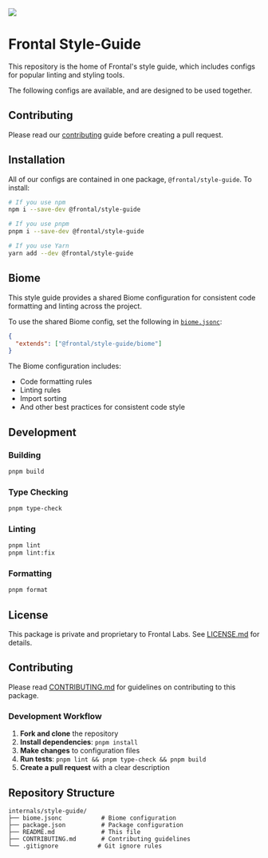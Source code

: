 <img src="https://res.cloudinary.com/dun4i32pe/image/upload/v1761040261/b_1589x396_gu4we9.jpg" />

# Frontal Style-Guide

This repository is the home of Frontal's style guide, which includes configs for popular linting and styling tools.

The following configs are available, and are designed to be used together.

## Contributing

Please read our [contributing](./CONTRIBUTING.md)
guide before creating a pull request.

## Installation

All of our configs are contained in one package, `@frontal/style-guide`. To install:

```sh
# If you use npm
npm i --save-dev @frontal/style-guide

# If you use pnpm
pnpm i --save-dev @frontal/style-guide

# If you use Yarn
yarn add --dev @frontal/style-guide
```

## Biome

This style guide provides a shared Biome configuration for consistent code formatting and linting across the project. 

To use the shared Biome config, set the following in [`biome.jsonc`](./biome.jsonc):

```json
{
  "extends": ["@frontal/style-guide/biome"]
}
```

The Biome configuration includes:
- Code formatting rules
- Linting rules
- Import sorting
- And other best practices for consistent code style

## Development

### Building

```bash
pnpm build
```

### Type Checking

```bash
pnpm type-check
```

### Linting

```bash
pnpm lint
pnpm lint:fix
```

### Formatting

```bash
pnpm format
```

## License

This package is private and proprietary to Frontal Labs. See [LICENSE.md](./LICENSE.md) for details.

## Contributing

Please read [CONTRIBUTING.md](./CONTRIBUTING.md) for guidelines on contributing to this package.

### Development Workflow

1. **Fork and clone** the repository
2. **Install dependencies**: `pnpm install`
3. **Make changes** to configuration files
4. **Run tests**: `pnpm lint && pnpm type-check && pnpm build`
5. **Create a pull request** with a clear description

## Repository Structure

```
internals/style-guide/
├── biome.jsonc           # Biome configuration
├── package.json          # Package configuration
├── README.md             # This file
├── CONTRIBUTING.md       # Contributing guidelines
└── .gitignore           # Git ignore rules
```